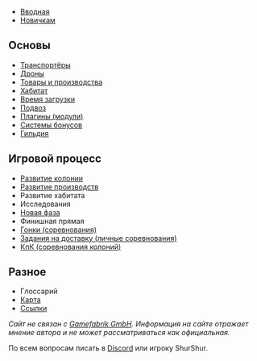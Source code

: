* [Вводная](intro.md)
* [Новичкам](newbie.md)

## Основы

* [Транспортёры](transporters.md)
* [Дроны](drones.md)
* [Товары и производства](goods.md)
* [Хабитат](habitat)
* [Время загрузки](wt.md)
* [Подвоз](supply.md)
* [Плагины (модули)](plugins.md)
* [Системы бонусов](bonus.md)
* [Гильдия](guild.md)

## Игровой процесс

* [Развитие колонии](colonydev.md)
* [Развитие производств](factorydev.md)
* Развитие хабитата
* Исследования
* [Новая фаза](newphase.md)
* Финишная прямая
* [Гонки (соревнования)](races.md)
* [Задания на доставку (личные соревнования)](personal.md)
* [КпК (соревнования колоний)](cvc.md)

## Разное

* Глоссарий
* [Карта](/map)
* [Ссылки](links.md)

*Сайт не связан с [Gamefabrik GmbH](https://gamefab.de/). Информация на сайте отражает мнение автора и не может рассматриваться как официальная.*

По всем вопросам писать в [Discord](https://discord.gg/Ez4zg8uFHF) или игроку ShurShur.
